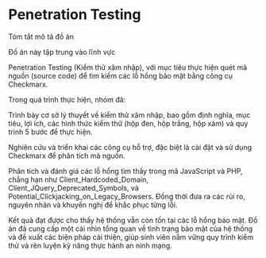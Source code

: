 # Penetration Testing
Tóm tắt mô tả đồ án

Đồ án này tập trung vào lĩnh vực 

Penetration Testing (Kiểm thử xâm nhập), với mục tiêu thực hiện quét mã nguồn (source code) để tìm kiếm các lỗ hổng bảo mật bằng công cụ Checkmarx.

Trong quá trình thực hiện, nhóm đã:

Trình bày cơ sở lý thuyết về kiểm thử xâm nhập, bao gồm định nghĩa, mục tiêu, lợi ích, các hình thức kiểm thử (hộp đen, hộp trắng, hộp xám) và quy trình 5 bước để thực hiện.

Nghiên cứu và triển khai các công cụ hỗ trợ, đặc biệt là cài đặt và sử dụng Checkmarx để phân tích mã nguồn.

Phân tích và đánh giá các lỗ hổng tìm thấy trong mã JavaScript và PHP, chẳng hạn như Client_Hardcoded_Domain, Client_JQuery_Deprecated_Symbols, và Potential_Clickjacking_on_Legacy_Browsers. Đồng thời đưa ra các rủi ro, nguyên nhân và khuyến nghị để khắc phục từng lỗi.

Kết quả đạt được cho thấy hệ thống vẫn còn tồn tại các lỗ hổng bảo mật. Đồ án đã cung cấp một cái nhìn tổng quan về tình trạng bảo mật của hệ thống và đề xuất các biện pháp cải thiện, giúp sinh viên nắm vững quy trình kiểm thử và rèn luyện kỹ năng thực hành an ninh mạng.
